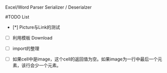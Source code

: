 Excel/Word Parser
Serializer / Deserialzer

#TODO List

- [*] Picture与Link的测试
- [ ] 利用模板 Download
- [ ] import的整理
- [ ] 如果cell中是image，这个cell的返回值为空。如果image为一行中最后一个元素，该行会少一个元素。



